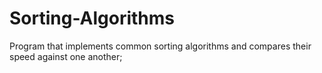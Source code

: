 # Sorting-Algorithms
Program that implements common sorting algorithms and compares their speed against one another;
